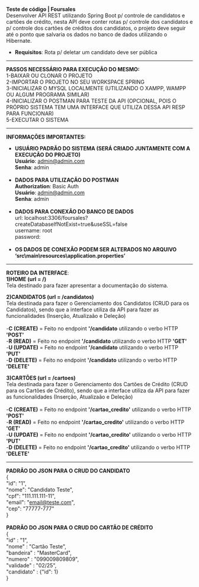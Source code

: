 <strong>Teste de código | Foursales</strong><br>
Desenvolver API REST utilizando Spring Boot p/ controle de candidatos e cartões de crédito, nesta API deve conter rotas p/ controle dos candidatos e p/ controle dos cartões de créditos dos candidatos, o projeto deve seguir até o ponto que salvaria os dados no banco de dados utilizando o Hibernate.<br>
- <strong>Requisitos</strong>: Rota p/ deletar um candidato deve ser pública
---------------------------------------------------------------------------------------------------------------------------

<strong>PASSOS NECESSÁRIO PARA EXECUÇÃO DO MESMO:</strong><br>
1-BAIXAR OU CLONAR O PROJETO<br>
2-IMPORTAR O PROJETO NO SEU WORKSPACE SPRING<br>
3-INICIALIZAR O MYSQL LOCALMENTE (UTILIZANDO O XAMPP, WAMPP OU ALGUM PROGRAMA SIMILAR)<br>
4-INICIALIZAR O POSTMAN PARA TESTE DA API (OPCIONAL, POIS O PRÓPRIO SISTEMA TEM UMA INTERFACE QUE UTILIZA DESSA API RESP PARA FUNCIONAR)<br>
5-EXECUTAR O SISTEMA<br>

---------------------------------------------------------------------------------------------------------------------------

<strong>INFORMAÇÕES IMPORTANTES:</strong><br>
- <strong>USUÁRIO PADRÃO DO SISTEMA (SERÁ CRIADO JUNTAMENTE COM A EXECUÇÃO DO PROJETO)</strong><br>
	<strong>Usuário</strong>: admin@admin.com<br>
	<strong>Senha</strong>: admin<br><br>
- <strong>DADOS PARA UTILIZAÇÃO DO POSTMAN</strong> <br>
  <strong>Authorization</strong>: Basic Auth<br>
  <strong>Usuário</strong>: admin@admin.com<br>
	<strong>Senha</strong>: admin<br><br>
- <strong>DADOS PARA CONEXÃO DO BANCO DE DADOS</strong> <br>
	url: localhost:3306/foursales?createDatabaseIfNotExist=true&useSSL=false<br>
	username: root<br>
	password:<br><br>
- <strong>OS DADOS DE CONEXÃO PODEM SER ALTERADOS NO ARQUIVO ‘src\main\resources\application.properties’</strong><br>

---------------------------------------------------------------------------------------------------------------------------

<strong>ROTEIRO DA INTERFACE</strong>:<br>
<strong>1)HOME (url = /)</strong> <br>
Tela destinado para fazer apresentar a documentação do sistema.<br>

<strong>2)CANDIDATOS (url = /candidatos)</strong><br>
Tela destinada para fazer o Gerenciamento dos Candidatos (CRUD para os Candidatos), sendo que a interface utiliza da API para fazer as funcionalidades (Inserção, Atualizaão e Deleção)<br><br>
-<strong>C (CREATE)</strong> = Feito no endpoint <strong>'/candidato</strong> utilizando o verbo HTTP <strong>'POST'</strong><br>
-<strong>R (READ)</strong> = Feito no endpoint <strong>'/candidato</strong> utilizando o verbo HTTP <strong>'GET'</strong><br>
-<strong>U (UPDATE)</strong> = Feito no endpoint <strong>'/candidato</strong> utilizando o verbo HTTP <strong>'PUT'</strong><br>
-<strong>D (DELETE)</strong> = Feito no endpoint <strong>'/candidato</strong> utilizando o verbo HTTP <strong>'DELETE'</strong><br>
  
<strong>3)CARTÕES (url = /cartoes)</strong><br>
Tela destinada para fazer o Gerenciamento dos Cartões de Crédito (CRUD para os Cartões de Crédito), sendo que a interface utiliza da API para fazer as funcionalidades (Inserção, Atualizaão e Deleção)<br><br>
-<strong>C (CREATE)</strong> = Feito no endpoint <strong>'/cartao_credito'</strong> utilizando o verbo HTTP <strong>'POST'</strong><br>
-<strong>R (READ)</strong> = Feito no endpoint <strong>'/cartao_credito'</strong> utilizando o verbo HTTP <strong>'GET'</strong><br>
-<strong>U (UPDATE)</strong> = Feito no endpoint <strong>'/cartao_credito'</strong> utilizando o verbo HTTP <strong>'PUT'</strong><br>
-<strong>D (DELETE)</strong> = Feito no endpoint <strong>'/cartao_credito'</strong> utilizando o verbo HTTP <strong>'DELETE'</strong><br>

---------------------------------------------------------------------------------------------------------------------------

<strong>PADRÃO DO JSON PARA O CRUD DO CANDIDATO</strong><br>
 {<br>
    "id": "1",<br>
    "nome": "Candidato Teste",<br>
    "cpf": "111.111.111-11",<br>
    "email": "email@teste.com",<br>
    "cep": "77777-777"<br>
}<br><br>
<strong>PADRÃO DO JSON PARA O CRUD DO CARTÃO DE CRÉDITO</strong><br>
{<br>
    "id" : "1",<br>
    "nome" : "Cartão Teste",<br>
    "bandeira" : "MasterCard",<br>
    "numero" : "099009809809",<br>
    "validade" : "02/25",<br>
    "candidato" : {"id": 1}<br>
}<br>
